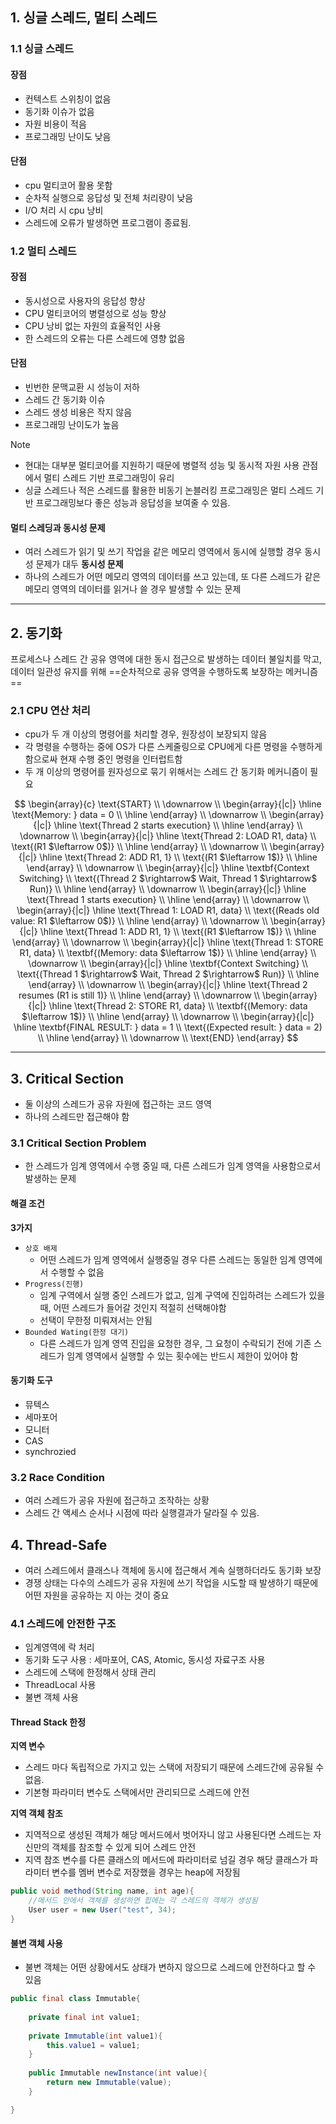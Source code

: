 ## 1. 싱글 스레드, 멀티 스레드

### 1.1 싱글 스레드
#### 장점
- 컨텍스트 스위칭이 없음
- 동기화 이슈가 없음
- 자원 비용이 적음
- 프로그래밍 난이도 낮음

#### 단점
- cpu 멀티코어 활용 못함
- 순차적 실행으로 응답성 및 전체 처리량이 낮음
- I/O 처리 시 cpu 낭비
- 스레드에 오류가 발생하면 프로그램이 종료됨.

### 1.2 멀티 스레드

#### 장점
- 동시성으로 사용자의 응답성 향상
- CPU 멀티코어의 병렬성으로 성능 향상
- CPU 낭비 없는 자원의 효율적인 사용
- 한 스레드의 오류는 다른 스레드에 영향 없음

#### 단점
- 빈번한 문맥교환 시 성능이 저하
- 스레드 간 동기화 이슈
- 스레드 생성 비용은 작지 않음
- 프로그래밍 난이도가 높음

>[!Note]
>- 현대는 대부분 멀티코어를 지원하기 때문에 병렬적 성능 및 동시적 자원 사용 관점에서 멀티 스레드 기반 프로그래밍이 유리
>- 싱글 스레드나 적은 스레드를 활용한 비동기 논블러킹 프로그래밍은 멀티 스레드 기반 프로그래밍보다 좋은 성능과 응답성을 보여줄 수 있음.

#### 멀티 스레딩과 동시성 문제
- 여러 스레드가 읽기 및 쓰기 작업을 같은 메모리 영역에서 동시에 실행할 경우 동시성 문제가 대두
**동시성 문제**
- 하나의 스레드가 어떤 메모리 영역의 데이터를 쓰고 있는데, 또 다른 스레드가 같은 메모리 영역의 데이터를 읽거나 쓸 경우 발생할 수 있는 문제

---
## 2. 동기화
프로세스나 스레드 간 공유 영역에 대한 동시 접근으로 발생하는 데이터 불일치를 막고, 데이터 일관성 유지를 위해 ==순차적으로 공유 영역을 수행하도록 보장하는 메커니즘==

### 2.1 CPU 연산 처리
- cpu가 두 개 이상의 명령어를 처리할 경우, 원장성이 보장되지 않음
- 각 명령을 수행하는 중에 OS가 다른 스케줄링으로 CPU에게 다른 명령을 수행하게 함으로싸 현재 수행 중인 명령을 인터럽트함
- 두 개 이상의 명령어를 원자성으로 묶기 위해서는 스레드 간 동기화 메커니즘이 필요

$$
\begin{array}{c}
\text{START} \\
\downarrow \\
\begin{array}{|c|}
\hline \text{Memory: } data = 0 \\
\hline
\end{array} \\
\downarrow \\
\begin{array}{|c|}
\hline \text{Thread 2 starts execution} \\
\hline
\end{array} \\
\downarrow \\
\begin{array}{|c|}
\hline \text{Thread 2: LOAD R1, data} \\
\text{(R1 $\leftarrow 0$)} \\
\hline
\end{array} \\
\downarrow \\
\begin{array}{|c|}
\hline \text{Thread 2: ADD R1, 1} \\
\text{(R1 $\leftarrow 1$)} \\
\hline
\end{array} \\
\downarrow \\
\begin{array}{|c|}
\hline \textbf{Context Switching} \\
\text{(Thread 2 $\rightarrow$ Wait, Thread 1 $\rightarrow$ Run)} \\
\hline
\end{array} \\
\downarrow \\
\begin{array}{|c|}
\hline \text{Thread 1 starts execution} \\
\hline
\end{array} \\
\downarrow \\
\begin{array}{|c|}
\hline \text{Thread 1: LOAD R1, data} \\
\text{(Reads old value: R1 $\leftarrow 0$)} \\
\hline
\end{array} \\
\downarrow \\
\begin{array}{|c|}
\hline \text{Thread 1: ADD R1, 1} \\
\text{(R1 $\leftarrow 1$)} \\
\hline
\end{array} \\
\downarrow \\
\begin{array}{|c|}
\hline \text{Thread 1: STORE R1, data} \\
\textbf{(Memory: data $\leftarrow 1$)} \\
\hline
\end{array} \\
\downarrow \\
\begin{array}{|c|}
\hline \textbf{Context Switching} \\
\text{(Thread 1 $\rightarrow$ Wait, Thread 2 $\rightarrow$ Run)} \\
\hline
\end{array} \\
\downarrow \\
\begin{array}{|c|}
\hline \text{Thread 2 resumes (R1 is still 1)} \\
\hline
\end{array} \\
\downarrow \\
\begin{array}{|c|}
\hline \text{Thread 2: STORE R1, data} \\
\textbf{(Memory: data $\leftarrow 1$)} \\
\hline
\end{array} \\
\downarrow \\
\begin{array}{|c|}
\hline \textbf{FINAL RESULT: } data = 1 \\
\text{(Expected result: } data = 2) \\
\hline
\end{array} \\
\downarrow \\
\text{END}
\end{array}
$$

---
## 3. Critical Section
- 둘 이상의 스레드가 공유 자원에 접근하는 코드 영역
- 하나의 스레드만 접근해야 함

### 3.1 Critical Section Problem
- 한 스레드가 임계 영역에서 수행 중일 때, 다른 스레드가 임계 영역을 사용함으로서 발생하는 문제

#### 해결 조건 
**3가지**
- `상호 배제`
	- 어떤 스레드가 임계 영역에서 실행중일 경우 다른 스레드는 동일한 임계 영역에서 수행할 수 없음
- `Progress(진행)`
	- 임계 구역에서 실행 중인 스레드가 없고, 임계 구역에 진입하려는 스레드가 있을 때, 어떤 스레드가 들어갈 것인지 적절히 선택해야함
	- 선택이 무한정 미뤄져서는 안됨
- `Bounded Wating(한정 대기)`
	- 다른 스레드가 임계 영역 진입을 요청한 경우, 그 요청이 수락되기 전에 기존 스레드가 임계 영역에서 실행할 수 있는 횟수에는 반드시 제한이 있어야 함

#### 동기화 도구
- 뮤텍스
- 세마포어
- 모니터
- CAS
- synchrozied

### 3.2 Race Condition
- 여러 스레드가 공유 자원에 접근하고 조작하는 상황
- 스레드 간 액세스 순서나 시점에 따라 실행결과가 달라질 수 있음.

## 4. Thread-Safe
- 여러 스레드에서 클래스나 객체에 동시에 접근해서 계속 실행하더라도 동기화 보장
- 경쟁 상태는 다수의 스레드가 공유 자원에 쓰기 작업을 시도할 때 발생하기 때문에 어떤 자원을 공유하는 지 아는 것이 중요

### 4.1 스레드에 안전한 구조
- 임계영역에 락 처리
- 동기화 도구 사용 : 세마포어, CAS, Atomic, 동시성 자료구조 사용
- 스레드에 스택에 한정해서 상태 관리 
- ThreadLocal 사용
- 불변 객체 사용

#### Thread Stack 한정
**지역 변수**
- 스레드 마다 독립적으로 가지고 있는 스택에 저장되기 때문에 스레드간에 공유될 수 없음.
- 기본형 파라미터 변수도 스택에서만 관리되므로 스레드에 안전

**지역 객체 참조**
- 지역적으로 생성된 객체가 해당 메서드에서 벗어자니 않고 사용된다면 스레드는 자신만의 객체를 참조할 수 있게 되어 스레드 안전
- 지역 참조 변수를 다른 클래스의 메서드에 파라미터로 넘길 경우 해당 클래스가 파라미터 변수를 멤버 변수로 저장했을 경우는 heap에 저장됨

```java
public void method(String name, int age){
	//메서드 안에서 객체를 생성하면 힙에는 각 스레드의 객체가 생성됨
	User user = new User("test", 34);
}
```

#### 불변 객체 사용
- 불변 객체는 어떤 상황에서도 상태가 변하지 않으므로 스레드에 안전하다고 할 수 있음
```java
public final class Immutable{
	
	private final int value1;
	
	private Immutable(int value1){
		this.value1 = value1;
	}
	
	public Immutable newInstance(int value){
		return new Immutable(value);
	}

}
```